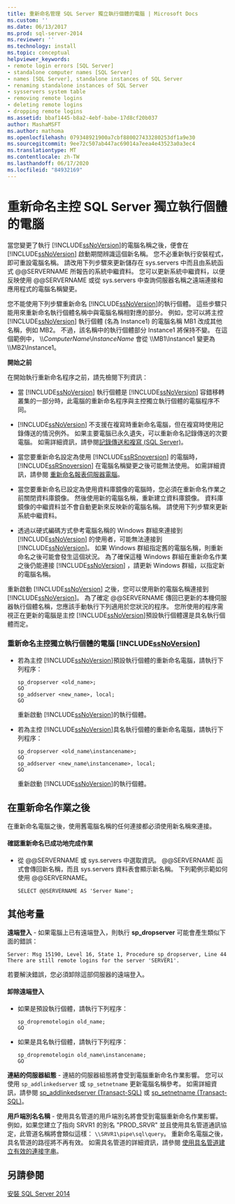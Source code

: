 ```yaml
---
title: 重新命名管理 SQL Server 獨立執行個體的電腦 | Microsoft Docs
ms.custom: ''
ms.date: 06/13/2017
ms.prod: sql-server-2014
ms.reviewer: ''
ms.technology: install
ms.topic: conceptual
helpviewer_keywords:
- remote login errors [SQL Server]
- standalone computer names [SQL Server]
- names [SQL Server], standalone instances of SQL Server
- renaming standalone instances of SQL Server
- sysservers system table
- removing remote logins
- deleting remote logins
- dropping remote logins
ms.assetid: bbaf1445-b8a2-4ebf-babe-17d8cf20b037
author: MashaMSFT
ms.author: mathoma
ms.openlocfilehash: 079348921900a7cbf880027433280253df1a9e30
ms.sourcegitcommit: 9ee72c507ab447ac69014a7eea4e43523a0a3ec4
ms.translationtype: MT
ms.contentlocale: zh-TW
ms.lasthandoff: 06/17/2020
ms.locfileid: "84932169"
---
```

# <a name="rename-a-computer-that-hosts-a-stand-alone-instance-of-sql-server"></a>重新命名主控 SQL Server 獨立執行個體的電腦
  當您變更了執行 [!INCLUDE[ssNoVersion](../../includes/ssnoversion-md.md)]的電腦名稱之後，便會在 [!INCLUDE[ssNoVersion](../../includes/ssnoversion-md.md)] 啟動期間辨識這個新名稱。 您不必重新執行安裝程式，即可重設電腦名稱。 請改用下列步驟來更新儲存在 sys.servers 中而且由系統函式 @@SERVERNAME 所報告的系統中繼資料。 您可以更新系統中繼資料，以便反映使用 @@SERVERNAME 或從 sys.servers 中查詢伺服器名稱之遠端連接和應用程式的電腦名稱變更。  
  
 您不能使用下列步驟重新命名 [!INCLUDE[ssNoVersion](../../includes/ssnoversion-md.md)]的執行個體。 這些步驟只能用來重新命名執行個體名稱中與電腦名稱相對應的部分。 例如，您可以將主控 [!INCLUDE[ssNoVersion](../../includes/ssnoversion-md.md)] 執行個體 (名為 Instance1) 的電腦名稱 MB1 改成其他名稱，例如 MB2。 不過，該名稱中的執行個體部分 Instance1 將保持不變。 在這個範例中， \\\\*ComputerName*\\*InstanceName* 會從 \\\MB1\Instance1 變更為 \\\MB2\Instance1。  
  
 **開始之前**  
  
 在開始執行重新命名程序之前，請先檢閱下列資訊：  
  
-   當 [!INCLUDE[ssNoVersion](../../includes/ssnoversion-md.md)] 執行個體是 [!INCLUDE[ssNoVersion](../../includes/ssnoversion-md.md)] 容錯移轉叢集的一部分時，此電腦的重新命名程序與主控獨立執行個體的電腦程序不同。  
  
-   [!INCLUDE[ssNoVersion](../../includes/ssnoversion-md.md)] 不支援在複寫時重新命名電腦，但在複寫時使用記錄傳送的情況例外。 如果主要電腦已永久遺失，可以重新命名記錄傳送的次要電腦。 如需詳細資訊，請參閱[記錄傳送和複寫 &#40;SQL Server&#41;](../log-shipping/log-shipping-and-replication-sql-server.md)。  
  
-   當您要重新命名設定為使用 [!INCLUDE[ssRSnoversion](../../includes/ssrsnoversion-md.md)] 的電腦時，[!INCLUDE[ssRSnoversion](../../includes/ssrsnoversion-md.md)] 在電腦名稱變更之後可能無法使用。 如需詳細資訊，請參閱 [重新命名報表伺服器電腦](../../reporting-services/report-server/rename-a-report-server-computer.md)。  
  
-   當您要重新命名已設定為使用資料庫鏡像的電腦時，您必須在重新命名作業之前關閉資料庫鏡像。 然後使用新的電腦名稱，重新建立資料庫鏡像。 資料庫鏡像的中繼資料並不會自動更新來反映新的電腦名稱。 請使用下列步驟來更新系統中繼資料。  
  
-   透過以硬式編碼方式參考電腦名稱的 Windows 群組來連接到 [!INCLUDE[ssNoVersion](../../includes/ssnoversion-md.md)] 的使用者，可能無法連接到 [!INCLUDE[ssNoVersion](../../includes/ssnoversion-md.md)]。 如果 Windows 群組指定舊的電腦名稱，則重新命名之後可能會發生這個狀況。 為了確保這種 Windows 群組在重新命名作業之後仍能連接 [!INCLUDE[ssNoVersion](../../includes/ssnoversion-md.md)] ，請更新 Windows 群組，以指定新的電腦名稱。  
  
 重新啟動 [!INCLUDE[ssNoVersion](../../includes/ssnoversion-md.md)] 之後，您可以使用新的電腦名稱連接到 [!INCLUDE[ssNoVersion](../../includes/ssnoversion-md.md)]。 為了確定 @@SERVERNAME 傳回已更新的本機伺服器執行個體名稱，您應該手動執行下列適用於您狀況的程序。 您所使用的程序需視正在更新的電腦是主控 [!INCLUDE[ssNoVersion](../../includes/ssnoversion-md.md)]預設執行個體還是具名執行個體而定。  
  
### <a name="to-rename-a-computer-that-hosts-a-stand-alone-instance-of-ssnoversion"></a>重新命名主控獨立執行個體的電腦 [!INCLUDE[ssNoVersion](../../includes/ssnoversion-md.md)]  
  
-   若為主控 [!INCLUDE[ssNoVersion](../../includes/ssnoversion-md.md)]預設執行個體的重新命名電腦，請執行下列程序：  
  
    ```  
    sp_dropserver <old_name>;  
    GO  
    sp_addserver <new_name>, local;  
    GO  
    ```  
  
     重新啟動 [!INCLUDE[ssNoVersion](../../includes/ssnoversion-md.md)]的執行個體。  
  
-   若為主控 [!INCLUDE[ssNoVersion](../../includes/ssnoversion-md.md)]具名執行個體的重新命名電腦，請執行下列程序：  
  
    ```  
    sp_dropserver <old_name\instancename>;  
    GO  
    sp_addserver <new_name\instancename>, local;  
    GO  
    ```  
  
     重新啟動 [!INCLUDE[ssNoVersion](../../includes/ssnoversion-md.md)]的執行個體。  
  
## <a name="after-the-renaming-operation"></a>在重新命名作業之後  
 在重新命名電腦之後，使用舊電腦名稱的任何連接都必須使用新名稱來連接。  
  
#### <a name="to-verify-that-the-renaming-operation-has-completed-successfully"></a>確認重新命名已成功地完成作業  
  
-   從 @@SERVERNAME 或 sys.servers 中選取資訊。 @@SERVERNAME 函式會傳回新名稱，而且 sys.servers 資料表會顯示新名稱。 下列範例示範如何使用 @@SERVERNAME。  
  
    ```  
    SELECT @@SERVERNAME AS 'Server Name';  
    ```  
  
## <a name="additional-considerations"></a>其他考量  
 **遠端登入** - 如果電腦上已有遠端登入，則執行 **sp_dropserver** 可能會產生類似下面的錯誤：  
  
 `Server: Msg 15190, Level 16, State 1, Procedure sp_dropserver, Line 44 There are still remote logins for the server 'SERVER1'.`  
  
 若要解決錯誤，您必須卸除這部伺服器的遠端登入。  
  
#### <a name="to-drop-remote-logins"></a>卸除遠端登入  
  
-   如果是預設執行個體，請執行下列程序：  
  
    ```  
    sp_dropremotelogin old_name;  
    GO  
    ```  
  
-   如果是具名執行個體，請執行下列程序：  
  
    ```  
    sp_dropremotelogin old_name\instancename;  
    GO  
    ```  
  
 **連結的伺服器組態** - 連結的伺服器組態將會受到電腦重新命名作業影響。 您可以使用 `sp_addlinkedserver` 或 `sp_setnetname` 更新電腦名稱參考。 如需詳細資訊，請參閱 [sp_addlinkedserver &#40;Transact-SQL&#41;](/sql/relational-databases/system-stored-procedures/sp-addlinkedserver-transact-sql) 或 [sp_setnetname &#40;Transact-SQL&#41;](/sql/relational-databases/system-stored-procedures/sp-setnetname-transact-sql)。  
  
 **用戶端別名名稱** - 使用具名管道的用戶端別名將會受到電腦重新命名作業影響。 例如，如果您建立了指向 SRVR1 的別名 "PROD_SRVR" 並且使用具名管道通訊協定，此管道名稱將會類似這樣： `\\SRVR1\pipe\sql\query`。 重新命名電腦之後，具名管道的路徑將不再有效。 如需具名管道的詳細資訊，請參閱 [使用具名管道建立有效的連接字串](https://go.microsoft.com/fwlink/?LinkId=111063)。  
  
## <a name="see-also"></a>另請參閱  
 [安裝 SQL Server 2014](../../database-engine/install-windows/install-sql-server.md)  
  
  
